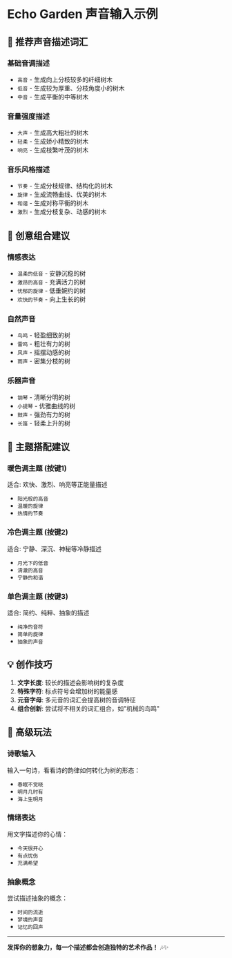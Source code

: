# Echo Garden 声音输入示例

## 🎵 推荐声音描述词汇

### 基础音调描述
- `高音` - 生成向上分枝较多的纤细树木
- `低音` - 生成较为厚重、分枝角度小的树木
- `中音` - 生成平衡的中等树木

### 音量强度描述  
- `大声` - 生成高大粗壮的树木
- `轻柔` - 生成娇小精致的树木
- `响亮` - 生成枝繁叶茂的树木

### 音乐风格描述
- `节奏` - 生成分枝规律、结构化的树木
- `旋律` - 生成流畅曲线、优美的树木
- `和谐` - 生成对称平衡的树木
- `激烈` - 生成分枝复杂、动感的树木

## 🌟 创意组合建议

### 情感表达
- `温柔的低音` - 安静沉稳的树
- `激昂的高音` - 充满活力的树  
- `忧郁的旋律` - 低垂婉约的树
- `欢快的节奏` - 向上生长的树

### 自然声音
- `鸟鸣` - 轻盈细致的树
- `雷鸣` - 粗壮有力的树
- `风声` - 摇摆动感的树
- `雨声` - 密集分枝的树

### 乐器声音
- `钢琴` - 清晰分明的树
- `小提琴` - 优雅曲线的树
- `鼓声` - 强劲有力的树
- `长笛` - 轻柔上升的树

## 🎨 主题搭配建议

### 暖色调主题 (按键1)
适合: 欢快、激烈、响亮等正能量描述
- `阳光般的高音`
- `温暖的旋律`
- `热情的节奏`

### 冷色调主题 (按键2)  
适合: 宁静、深沉、神秘等冷静描述
- `月光下的低音`
- `清澈的高音`
- `宁静的和谐`

### 单色调主题 (按键3)
适合: 简约、纯粹、抽象的描述
- `纯净的音符`
- `简单的旋律`
- `抽象的声音`

## 💡 创作技巧

1. **文字长度**: 较长的描述会影响树的复杂度
2. **特殊字符**: 标点符号会增加树的能量感
3. **元音字母**: 多元音的词汇会提高树的音调特征
4. **组合创新**: 尝试将不相关的词汇组合，如"机械的鸟鸣"

## 🌈 高级玩法

### 诗歌输入
输入一句诗，看看诗的韵律如何转化为树的形态：
- `春眠不觉晓`
- `明月几时有`
- `海上生明月`

### 情绪表达
用文字描述你的心情：
- `今天很开心`
- `有点忧伤`
- `充满希望`

### 抽象概念
尝试描述抽象的概念：
- `时间的流逝`
- `梦境的声音`
- `记忆的回声`

---
**发挥你的想象力，每一个描述都会创造独特的艺术作品！** 🎶✨
